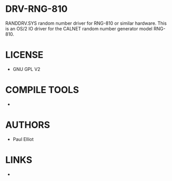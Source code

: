 # DRV-RNG-810
RANDDRV.SYS random number driver for RNG-810 or similar hardware. This is an OS/2 IO driver for the CALNET random number generator model RNG-810.

LICENSE
===============
* GNU GPL V2

COMPILE TOOLS
===============
* 
 
AUTHORS
===============
* Paul Elliot

LINKS
===============
* 
